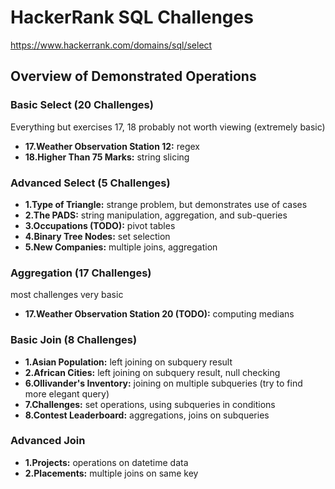 # HackerRank SQL Challenges
https://www.hackerrank.com/domains/sql/select

## Overview of Demonstrated Operations

### Basic Select (20 Challenges)
Everything but exercises 17, 18 probably not worth viewing (extremely basic)
- **17.Weather Observation Station 12:** regex
- **18.Higher Than 75 Marks:** string slicing

### Advanced Select (5 Challenges)
- **1.Type of Triangle:** strange problem, but demonstrates use of cases
- **2.The PADS:** string manipulation, aggregation, and sub-queries  
- **3.Occupations (TODO):** pivot tables
- **4.Binary Tree Nodes:** set selection
- **5.New Companies:** multiple joins, aggregation

### Aggregation (17 Challenges)
most challenges very basic
- **17.Weather Observation Station 20 (TODO):** computing medians

### Basic Join (8 Challenges)
- **1.Asian Population:** left joining on subquery result
- **2.African Cities:** left joining on subquery result, null checking
- **6.Ollivander's Inventory:** joining on multiple subqueries (try to find more elegant query)
- **7.Challenges:** set operations, using subqueries in conditions
- **8.Contest Leaderboard:** aggregations, joins on subqueries

### Advanced Join
- **1.Projects:** operations on datetime data 
- **2.Placements:** multiple joins on same key